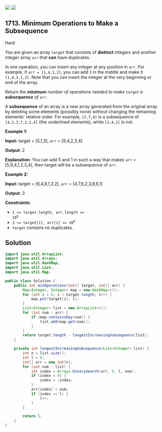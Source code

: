 [![](https://img.shields.io/github/stars/javadev/LeetCode-in-Java?label=Stars&style=flat-square)](https://github.com/javadev/LeetCode-in-Java)
[![](https://img.shields.io/github/forks/javadev/LeetCode-in-Java?label=Fork%20me%20on%20GitHub%20&style=flat-square)](https://github.com/javadev/LeetCode-in-Java/fork)

## 1713\. Minimum Operations to Make a Subsequence

Hard

You are given an array `target` that consists of **distinct** integers and another integer array `arr` that **can** have duplicates.

In one operation, you can insert any integer at any position in `arr`. For example, if `arr = [1,4,1,2]`, you can add `3` in the middle and make it `[1,4,3,1,2]`. Note that you can insert the integer at the very beginning or end of the array.

Return _the **minimum** number of operations needed to make_ `target` _a **subsequence** of_ `arr`_._

A **subsequence** of an array is a new array generated from the original array by deleting some elements (possibly none) without changing the remaining elements' relative order. For example, `[2,7,4]` is a subsequence of `[4,2,3,7,2,1,4]` (the underlined elements), while `[2,4,2]` is not.

**Example 1:**

**Input:** target = [5,1,3], `arr` = [9,4,2,3,4]

**Output:** 2

**Explanation:** You can add 5 and 1 in such a way that makes `arr` = [5,9,4,1,2,3,4], then target will be a subsequence of `arr`.

**Example 2:**

**Input:** target = [6,4,8,1,3,2], `arr` = [4,7,6,2,3,8,6,1]

**Output:** 3

**Constraints:**

*   <code>1 <= target.length, arr.length <= 10<sup>5</sup></code>
*   <code>1 <= target[i], arr[i] <= 10<sup>9</sup></code>
*   `target` contains no duplicates.

## Solution

```java
import java.util.ArrayList;
import java.util.Arrays;
import java.util.HashMap;
import java.util.List;
import java.util.Map;

public class Solution {
    public int minOperations(int[] target, int[] arr) {
        Map<Integer, Integer> map = new HashMap<>();
        for (int i = 0; i < target.length; i++) {
            map.put(target[i], i);
        }
        List<Integer> list = new ArrayList<>();
        for (int num : arr) {
            if (map.containsKey(num)) {
                list.add(map.get(num));
            }
        }
        return target.length - longestIncreasingSubsequence(list);
    }

    private int longestIncreasingSubsequence(List<Integer> list) {
        int n = list.size();
        int l = 0;
        int[] arr = new int[n];
        for (int num : list) {
            int index = Arrays.binarySearch(arr, 0, l, num);
            if (index < 0) {
                index = ~index;
            }
            arr[index] = num;
            if (index == l) {
                l++;
            }
        }

        return l;
    }
}
```